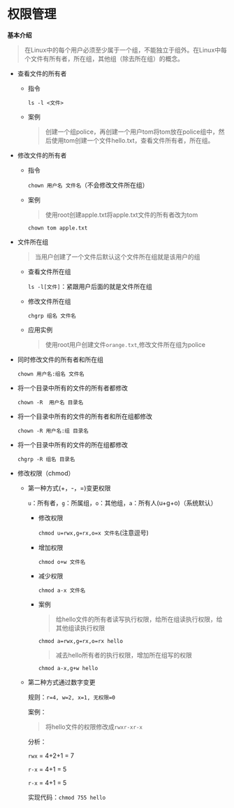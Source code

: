 # 权限管理

**基本介绍**

> 在Linux中的每个用户必须至少属于一个组，不能独立于组外。在Linux中每个文件有所有者，所在组，其他组（除去所在组）的概念。

* 查看文件的所有者

  * 指令

    `ls -l <文件>`

  * 案例

    > 创建一个组police，再创建一个用户tom将tom放在police组中，然后使用tom创建一个文件hello.txt，查看文件所有者，所在组。

* 修改文件的所有者

  * 指令

    `chown 用户名 文件名`（不会修改文件所在组）

  * 案例

    > 使用root创建apple.txt将apple.txt文件的所有者改为tom

    `chown tom apple.txt `

* 文件所在组

  > 当用户创建了一个文件后默认这个文件所在组就是该用户的组

  * 查看文件所在组

    `ls -l[文件]`：紧跟用户后面的就是文件所在组

  * 修改文件所在组

    `chgrp 组名 文件名`

  * 应用实例

    > 使用root用户创建文件`orange.txt`,修改文件所在组为police

* 同时修改文件的所有者和所在组

  `chown 用户名:组名 文件名`

* 将一个目录中所有的文件的所有者都修改

  `chown -R  用户名 目录名`

* 将一个目录中所有的文件的所有者和所在组都修改

  `chown -R 用户名:组 目录名`

* 将一个目录中所有的文件的所在组都修改

  `chgrp -R 组名 目录名`

* 修改权限（chmod）

  * 第一种方式(+，-，=)变更权限

    `u`：所有者，`g`：所属组，`o`：其他组，`a`：所有人(u+g+o)（系统默认）

    * 修改权限

      `chmod u=rwx,g=rx,o=x 文件名`(注意逗号)

    * 增加权限

      `chmod o+w 文件名`

    * 减少权限

      `chmod a-x 文件名`

    * 案例

      > 给hello文件的所有者读写执行权限，给所在组读执行权限，给其他组读执行权限

      `chmod a=rwx,g=rx,o=rx hello`

      > 减去hello所有者的执行权限，增加所在组写的权限

      `chmod a-x,g+w hello`
  
  * 第二种方式通过数字变更
  
    规则：`r=4, w=2, x=1, 无权限=0`
  
    案例：
  
    > 将hello文件的权限修改成`rwxr-xr-x`
  
    分析：
  
    `rwx` = 4+2+1 = 7
  
    `r-x` = 4+1 = 5
  
    `r-x` = 4+1 = 5
  
    实现代码：`chmod 755 hello`